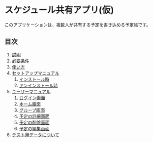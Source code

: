 <h1> スケジュール共有アプリ(仮) </h1>

このアプリケーションは、複数人が共有する予定を書き込める予定帳です。

<h2> 目次 </h2>

<ol>
  <li><a href="./docs/readme#1.md">説明</a></li>
  <li><a href="./docs/readme#2.md">必要条件</a></li>
  <li><a href="./docs/howtouse.md">使い方</a></li>
  <li><a href="./docs/setup.md">セットアップマニュアル</a>
  <ol>
    <li><a href="./docs/setup.md#4-1">インストール時</a></li>
    <li><a href="./docs/setup.md#4-2">アンインストール時</a></li>
  </ol></li>
  <li><a href="./docs/user.md">ユーザーマニュアル</a>
  <ol>
    <li><a href="./docs/user.md#5-1">ログイン画面</a></li>
    <li><a href="./docs/user.md#5-2">ホーム画面</a></li>
    <li><a href="./docs/user.md#5-3">グループ画面</a></li>
    <li><a href="./docs/user.md#5-4">予定の詳細画面</a></li>
    <li><a href="./docs/user.md#5-5">予定の削除画面</a></li>
    <li><a href="./docs/user.md#5-6">予定の編集画面</a></li>
  </ol></li>
  <li><a href="./docs/test.md">テスト用データについて</a></li>
</ol>
